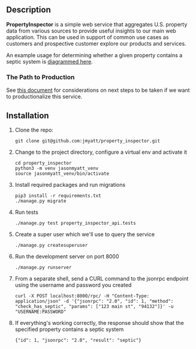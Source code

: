 ## Description
__PropertyInspector__ is a simple web service that aggregates U.S. property data from various sources to provide useful insights to our main web application. This can be used in support of common use cases as customers and prospective customer explore our products and services.

An example usage for determining whether a given property contains a septic system is [diagrammed here](https://github.com/jmyatt/property_inspector/blob/main/property_inspector/docs/sequence.png).



### The Path to Production
See [this document](https://github.com/jmyatt/property_inspector/blob/main/property_inspector/docs/next_steps.md) for considerations on next steps to be taken if we want to productionalize this service.


## Installation

1. Clone the repo:
    ```
    git clone git@github.com:jmyatt/property_inspector.git
    ```
1. Change to the project directory, configure a virtual env and activate it
    ```
	cd property_inspector
    python3 -m venv jasonmyatt_venv
	source jasonmyatt_venv/bin/activate
    ```
1. Install required packages and run migrations
    ```
	pip3 install -r requirements.txt
	./manage.py migrate
    ```
1. Run tests
    ```
	./manage.py test property_inspector_api.tests
    ```
1. Create a super user which we'll use to query the service
    ```
	./manage.py createsuperuser
	```
1. Run the development server on port 8000
    ```
	./manage.py runserver
	```
1. From a separate shell, send a CURL command to the jsonrpc endpoint using the username and password you created
    ```
	curl -X POST localhost:8000/rpc/ -H "Content-Type: application/json" -d '{"jsonrpc": "2.0", "id": 1, "method": "check_has_septic", "params": ["123 main st", "94132"]}' -u "USERNAME:PASSWORD"
    ```
1. If everything's working correctly, the response should show that the specified property contains a septic system 
    ```
    {"id": 1, "jsonrpc": "2.0", "result": "septic"}
    ```

